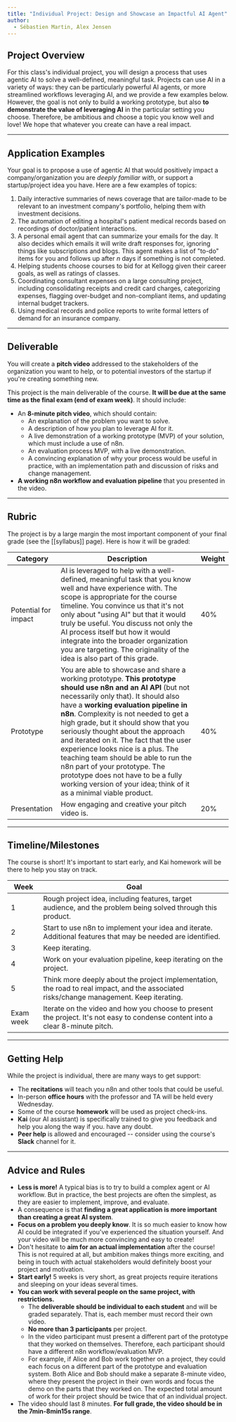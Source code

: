 ```yaml
---
title: "Individual Project: Design and Showcase an Impactful AI Agent"
author:
  - Sébastien Martin, Alex Jensen
---
```

## Project Overview

For this class's individual project, you will design a process that uses agentic AI to solve a well-defined, meaningful task. Projects can use AI in a variety of ways: they can be particularly powerful AI agents, or more streamlined workflows leveraging AI, and we provide a few examples below. However, the goal is not only to build a working prototype, but also **to demonstrate the value of leveraging AI** in the particular setting you choose. Therefore, be ambitious and choose a topic you know well and love! We hope that whatever you create can have a real impact.

---

## Application Examples

Your goal is to propose a use of agentic AI that would positively impact a company/organization you are _deeply familiar with_, or support a startup/project idea you have. Here are a few examples of topics:

1. Daily interactive summaries of news coverage that are tailor-made to be relevant to an investment company's portfolio, helping them with investment decisions.
2. The automation of editing a hospital's patient medical records based on recordings of doctor/patient interactions.
3. A personal email agent that can summarize your emails for the day. It also decides which emails it will write draft responses for, ignoring things like subscriptions and blogs. This agent makes a list of "to-do" items for you and follows up after _n_ days if something is not completed.
4. Helping students choose courses to bid for at Kellogg given their career goals, as well as ratings of classes.
5. Coordinating consultant expenses on a large consulting project, including consolidating receipts and credit card charges, categorizing expenses, flagging over-budget and non-compliant items, and updating internal budget trackers.
6. Using medical records and police reports to write formal letters of demand for an insurance company.

---

## Deliverable

You will create a **pitch video** addressed to the stakeholders of the organization you want to help, or to potential investors of the startup if you're creating something new.

This project is the main deliverable of the course. **It will be due at the same time as the final exam (end of exam week)**. It should include:

- An **8-minute pitch video**, which should contain:
    - An explanation of the problem you want to solve.
    - A description of how you plan to leverage AI for it.
    - A live demonstration of a working prototype (MVP) of your solution, which must include a use of n8n.
    - An evaluation process MVP, with a live demonstration.
    - A convincing explanation of why your process would be useful in practice, with an implementation path and discussion of risks and change management.
- **A working n8n workflow and evaluation pipeline** that you presented in the video.

---

## Rubric

The project is by a large margin the most important component of your final grade (see the [[syllabus]] page). Here is how it will be graded:

| **Category**         | **Description**                                                                                                                                                                                                                                                                                                                                                                                                                                                                                                                                                                            | **Weight** |
| -------------------- | ------------------------------------------------------------------------------------------------------------------------------------------------------------------------------------------------------------------------------------------------------------------------------------------------------------------------------------------------------------------------------------------------------------------------------------------------------------------------------------------------------------------------------------------------------------------------------------------ | ---------- |
| Potential for impact | AI is leveraged to help with a well-defined, meaningful task that you know well and have experience with. The scope is appropriate for the course timeline. You convince us that it's not only about "using AI" but that it would truly be useful. You discuss not only the AI process itself but how it would integrate into the broader organization you are targeting. The originality of the idea is also part of this grade.                                                                                                                                                          | 40%        |
| Prototype            | You are able to showcase and share a working prototype. **This prototype should use n8n and an AI API** (but not necessarily only that). It should also have a **working evaluation pipeline in n8n**. Complexity is not needed to get a high grade, but it should show that you seriously thought about the approach and iterated on it. The fact that the user experience looks nice is a plus. The teaching team should be able to run the n8n part of your prototype. The prototype does not have to be a fully working version of your idea; think of it as a minimal viable product. | 40%        |
| Presentation         | How engaging and creative your pitch video is.                                                                                                                                                                                                                                                                                                                                                                                                                                                                                                                                             | 20%        |

---

## Timeline/Milestones

The course is short! It's important to start early, and Kai homework will be there to help you stay on track.

| **Week**  | **Goal**                                                                                                                                 |
| --------- | ---------------------------------------------------------------------------------------------------------------------------------------- |
| 1         | Rough project idea, including features, target audience, and the problem being solved through this product.                              |
| 2         | Start to use n8n to implement your idea and iterate. Additional features that may be needed are identified.                              |
| 3         | Keep iterating.                                                                                                                          |
| 4         | Work on your evaluation pipeline, keep iterating on the project.                                                                         |
| 5         | Think more deeply about the project implementation, the road to real impact, and the associated risks/change management. Keep iterating. |
| Exam week | Iterate on the video and how you choose to present the project. It's not easy to condense content into a clear 8-minute pitch.           |

---

## Getting Help

While the project is individual, there are many ways to get support:

- The **recitations** will teach you n8n and other tools that could be useful.
- In-person **office hours** with the professor and TA will be held every Wednesday.
- Some of the course **homework** will be used as project check-ins.
- **Kai** (our AI assistant) is specifically trained to give you feedback and help you along the way if you. have any doubt.
- **Peer help** is allowed and encouraged -- consider using the course's **Slack** channel for it.

---

## Advice and Rules

- **Less is more!** A typical bias is to try to build a complex agent or AI workflow. But in practice, the best projects are often the simplest, as they are easier to implement, improve, and evaluate.
- A consequence is that **finding a great application is more important than creating a great AI system**.
- **Focus on a problem you deeply know**. It is so much easier to know how AI could be integrated if you've experienced the situation yourself. And your video will be much more convincing and easy to create!
- Don't hesitate to **aim for an actual implementation** after the course! This is not required at all, but ambition makes things more exciting, and being in touch with actual stakeholders would definitely boost your project and motivation.
- **Start early!** 5 weeks is very short, as great projects require iterations and sleeping on your ideas several times.
- **You can work with several people on the same project, with restrictions.** 
	- The **deliverable should be individual to each student** and will be graded separately. That is, each member must record their own video.
	- **No more than 3 participants** per project.
	- In the video participant must present a different part of the prototype that they worked on themselves. Therefore, each participant should have a different n8n workflow/evaluation MVP.
	- For example, if Alice and Bob work together on a project, they could each focus on a different part of the prototype and evaluation system. Both Alice and Bob should make a separate 8-minute video, where they present the project in their own words and focus the demo on the parts that they worked on. The expected total amount of work for their project should be twice that of an individual project.
- The video should last 8 minutes. **For full grade, the video should be in the 7min-8min15s range**. 